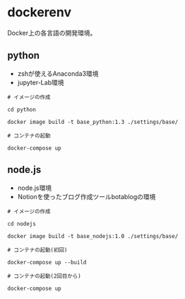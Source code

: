 # dockerenv
Docker上の各言語の開発環境。


## python
- zshが使えるAnaconda3環境
- jupyter-Lab環境

`# イメージの作成`

`cd python`

`docker image build -t base_python:1.3 ./settings/base/`

`# コンテナの起動`

`docker-compose up`

## node.js
- node.js環境
- Notionを使ったブログ作成ツールbotablogの環境

`# イメージの作成`

`cd nodejs`

`docker image build -t base_nodejs:1.0 ./settings/base/`

`# コンテナの起動(初回)`

`docker-compose up --build`

`# コンテナの起動(2回目から)`

`docker-compose up`

